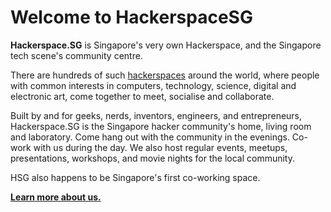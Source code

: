 # Welcome to HackerspaceSG

**Hackerspace.SG** is Singapore's very own Hackerspace, and the Singapore tech scene's community centre. 

There are hundreds of such [hackerspaces](http://www.hackerspaces.org/) around the world, where people with common interests in computers, technology, science, digital and electronic art, come together to meet, socialise and collaborate.

Built by and for geeks, nerds, inventors, engineers, and entrepreneurs, Hackerspace.SG is the Singapore hacker community's home, living room and laboratory.  Come hang out with the community in the evenings.  Co-work with us during the day.  We also host regular events, meetups, presentations, workshops, and movie nights for the local community.

HSG also happens to be Singapore's first co-working space.

[**Learn more about us.**](/about)